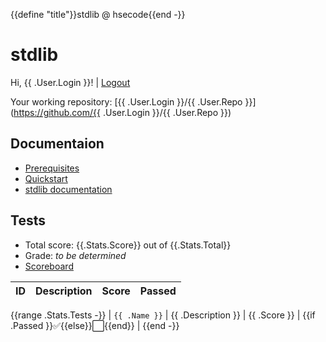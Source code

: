 {{define "title"}}stdlib @ hsecode{{end -}}
# stdlib
Hi, {{ .User.Login }}! | [Logout](logout)

Your working repository: [{{ .User.Login }}/{{ .User.Repo }}](https://github.com/{{ .User.Login }}/{{ .User.Repo }})

## Documentaion

* [Prerequisites](prerequisites)
* [Quickstart](quickstart)
* [stdlib documentation]({{.DocsURL}})

## Tests

* Total score: {{.Stats.Score}} out of {{.Stats.Total}}
* Grade: *to be determined*
* [Scoreboard](scoreboard)

| ID | Description | Score | Passed |
|----|-------------|-------|--------|
{{range .Stats.Tests -}}
| `{{ .Name }}` | {{ .Description }} |  {{ .Score }} | {{if .Passed }}✅{{else}}⬜️{{end}} |
{{end -}}
